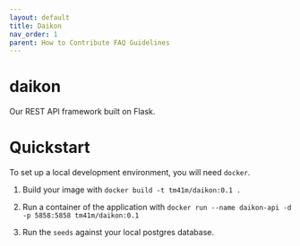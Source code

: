 ```yaml
---
layout: default
title: Daikon
nav_order: 1
parent: How to Contribute FAQ Guidelines
---
```


# daikon
Our REST API framework built on Flask.

# Quickstart

To set up a local development environment, you will need `docker`.

1) Build your image with `docker build -t tm41m/daikon:0.1 .`

2) Run a container of the application with `docker run --name daikon-api -d -p 5858:5858 tm41m/daikon:0.1`

3) Run the `seeds` against your local postgres database.

